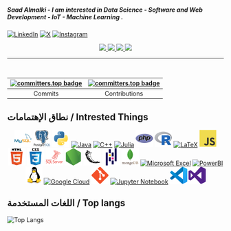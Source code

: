 ##### Saad Almalki - I am interested in Data Science - Software and Web Development - IoT - Machine Learning .

[![LinkedIn](https://skillicons.dev/icons?i=linkedin)](https://www.linkedin.com/in/saadalmalki711/)
[![X](https://skillicons.dev/icons?i=twitter)](https://www.x.com/0xdonzdev)
[![Instagram](https://skillicons.dev/icons?i=instagram)](https://www.instagram.com/creator_sai711)


<p align="center">
    <a href="https://www.credly.com/badges/335df2fa-522e-49b9-a222-087a27bc63a2">
        <img src="https://images.credly.com/size/500x500/images/d41de2b7-cbc2-47ec-bcf1-ebecbe83872f/GCC_badge_DA_1000x1000.png" width="150">
    </a>
    <a href="https://www.coursera.org/account/accomplishments/professional-cert/SPW96OECT5TK">
        <img src="https://images.credly.com/size/490x490/images/024324c7-4d4c-4008-8db7-01e0d4222126/image.png" width="150">
    </a>
    <a href="https://www.credly.com/badges/71038d79-f6ed-4682-b4c2-c030203cf28d">
        <img src="https://images.credly.com/size/680x680/images/42ce4209-8839-431a-9046-f2ce2e72e04b/Coursera_20Data_20Science_20Professional_20Certificate.png" width="150">
    </a>
    <a href="https://www.udacity.com/certificate/e/b32ada52-bc56-11ef-9395-bf7c49cdfda7">
        <img src="https://images.credly.com/size/680x680/images/62331d66-bbb6-4912-a986-7ef7f9d29785/image.png" width="150">
    </a>
</p>

---

<br>

[![committers.top badge](https://user-badge.committers.top/saudi_arabia/Saad711T.svg)](https://user-badge.committers.top/saudi_arabia/Saad711T) | [![committers.top badge](https://user-badge.committers.top/saudi_arabia_public/Saad711T.svg)](https://user-badge.committers.top/saudi_arabia_public/Saad711T) |
|:--:|:--:|
| Commits | Contributions |


## نطاق الإهتمامات / Intrested Things 
<!-- First Comment XD -->

<p align="center">
    <a href="https://www.mysql.com/" target="_blank"> <img src="https://raw.githubusercontent.com/devicons/devicon/master/icons/mysql/mysql-original-wordmark.svg" alt="MySQL" width="40" height="40" /></a>
    <a href="https://www.postgresql.org/" target="_blank"> <img src="https://raw.githubusercontent.com/devicons/devicon/master/icons/postgresql/postgresql-original-wordmark.svg" alt="PostgreSQL" width="40" height="40" /></a>
    <a href="https://www.python.org/" target="_blank"> <img src="https://raw.githubusercontent.com/devicons/devicon/master/icons/python/python-original.svg" alt="Python" width="40" height="40" /></a>
    <a href="https://www.java.com/" target="_blank"> <img src="https://cdn.jsdelivr.net/gh/devicons/devicon/icons/java/java-original.svg" alt="Java" width="40" height="40" /></a>
    <a href="https://isocpp.org/" target="_blank"> <img src="https://upload.wikimedia.org/wikipedia/commons/thumb/1/18/ISO_C%2B%2B_Logo.svg/240px-ISO_C%2B%2B_Logo.svg.png" alt="C++" width="40" height="45" /></a>
    <a href="https://julialang.org/" target="_blank"> <img src="https://upload.wikimedia.org/wikipedia/commons/1/1f/Julia_Programming_Language_Logo.svg" alt="Julia" width="40" height="40" /></a>
    <a href="https://www.php.net/" target="_blank"> <img src="https://raw.githubusercontent.com/devicons/devicon/master/icons/php/php-original.svg" alt="PHP" width="40" height="40" /></a>
    <a href="https://www.r-project.org/" target="_blank"> <img src="https://raw.githubusercontent.com/devicons/devicon/master/icons/r/r-original.svg" alt="R Language" width="40" height="40" /></a>
    <a href="https://www.latex-project.org/" target="_blank"> <img src="https://upload.wikimedia.org/wikipedia/commons/9/92/LaTeX_logo.svg" alt="LaTeX" width="70" height="40" /></a>
    <a href="https://www.javascript.com/" target="_blank"> <img src="https://raw.githubusercontent.com/devicons/devicon/master/icons/javascript/javascript-original.svg" alt="JavaScript" width="40" height="40" /></a>
    <a href="https://developer.mozilla.org/en-US/docs/Web/Guide/HTML/HTML5" target="_blank"> <img src="https://raw.githubusercontent.com/devicons/devicon/master/icons/html5/html5-original-wordmark.svg" alt="HTML" width="40" height="40" /></a>
    <a href="https://developer.mozilla.org/en-US/docs/Web/CSS" target="_blank"> <img src="https://raw.githubusercontent.com/devicons/devicon/master/icons/css3/css3-original-wordmark.svg" alt="CSS" width="40" height="40" /></a>
    <a href="https://www.microsoft.com/en-us/sql-server" target="_blank"> <img src="https://raw.githubusercontent.com/devicons/devicon/master/icons/microsoftsqlserver/microsoftsqlserver-plain-wordmark.svg" alt="SQL Server" width="40" height="40" /></a>
    <a href="https://nodejs.org/" target="_blank"> <img src="https://raw.githubusercontent.com/devicons/devicon/master/icons/nodejs/nodejs-original.svg" alt="Node.js" width="40" height="40" /></a>
    <a href="https://flask.palletsprojects.com/" target="_blank"> <img src="https://raw.githubusercontent.com/devicons/devicon/master/icons/flask/flask-original.svg" alt="Flask" width="40" height="40" /></a>
    <a href="https://pandas.pydata.org/" target="_blank"> <img src="https://raw.githubusercontent.com/devicons/devicon/2ae2a900d2f041da66e950e4d48052658d850630/icons/pandas/pandas-original.svg" alt="Pandas" width="40" height="40" /></a>
    <a href="https://www.mongodb.com/" target="_blank"> <img src="https://raw.githubusercontent.com/devicons/devicon/master/icons/mongodb/mongodb-original-wordmark.svg" alt="MongoDB" width="40" height="40" /></a>
    <a href="https://www.microsoft.com/en/microsoft-365/excel" target="_blank"> <img src="https://upload.wikimedia.org/wikipedia/commons/thumb/3/34/Microsoft_Office_Excel_%282019%E2%80%93present%29.svg/1200px-Microsoft_Office_Excel_%282019%E2%80%93present%29.svg.png" alt="Microsoft Excel" width="40" height="40" /></a>
    <a href="https://www.microsoft.com/en-us/power-platform/products/power-bi" target="_blank"> <img src="https://logohistory.net/wp-content/uploads/2023/05/Power-BI-Symbol.png" alt="PowerBI" width="80" height="40" /></a
    <a href="https://www.linux.org/" target="_blank"> <img src="https://raw.githubusercontent.com/devicons/devicon/master/icons/linux/linux-original.svg" alt="Linux" width="40" height="40" /></a>
    <a href="https://cloud.google.com/" target="_blank"> <img src="https://upload.wikimedia.org/wikipedia/commons/5/51/Google_Cloud_logo.svg" alt="Google Cloud" width="70" height="50" /></a>
    <a href="https://git-scm.com/" target="_blank"> <img src="https://raw.githubusercontent.com/devicons/devicon/master/icons/git/git-original.svg" alt="Git" width="40" height="40" /></a>
    <a href="https://jupyter.org/" target="_blank"> <img src="https://upload.wikimedia.org/wikipedia/commons/thumb/3/38/Jupyter_logo.svg/1767px-Jupyter_logo.svg.png" alt="Jupyter Notebook" width="40" height="40" /></a>
    <a href="https://code.visualstudio.com/" target="_blank"> <img src="https://raw.githubusercontent.com/devicons/devicon/master/icons/vscode/vscode-original.svg" alt="VS Code" width="40" height="40" /></a>
    <a href="https://visualstudio.microsoft.com/" target="_blank"> <img src="https://raw.githubusercontent.com/devicons/devicon/master/icons/visualstudio/visualstudio-plain.svg" alt="Visual Studio" width="40" height="40" /></a>
</p>

## اللغات المستخدمة / Top langs

![Top Langs](https://github-readme-stats.vercel.app/api/top-langs/?username=Saad711T&layout=pie&theme=dark&langs_count=20&size_weight=0.5&count_weight=0.5&hide=jupyter%20notebook,csv,go,dockerfile)
